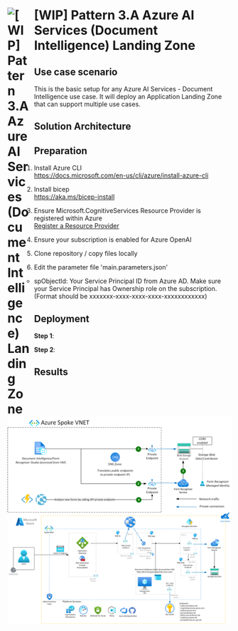 # <img src ='https://airsblobstorage.blob.core.windows.net/airstream/bicep.png' alt="[WIP] Pattern 3.A Azure AI Services (Document Intelligence) Landing Zone" width="50px" style="float: left; margin-right:10px;"> [WIP] Pattern 3.A Azure AI Services (Document Intelligence) Landing Zone

## Use case scenario

This is the basic setup for any Azure AI Services - Document Intelligence use case. It will deploy an Application Landing Zone that can support multiple use cases.

## Solution Architecture
## <img src="/Assets/images/Pattern3.A.1.png" alt="Pattern 3.A Azure AI Services (Document Intelligence)" style="float: left; margin-right:10px;" />
## <img src="/Assets/images/Pattern3.A.Landing.png" alt="Pattern 3.A Azure AI Services (Document Intelligence) Landing Zone" style="float: left; margin-right:10px;" />


## Preparation
1. Install Azure CLI  
https://docs.microsoft.com/en-us/cli/azure/install-azure-cli
1. Install bicep  
https://aka.ms/bicep-install
1. Ensure Microsoft.CognitiveServices Resource Provider is registered within Azure  
[Register a Resource Provider](https://learn.microsoft.com/en-us/azure/azure-resource-manager/management/resource-providers-and-types)
1. Ensure your subscription is enabled for Azure OpenAI
4. Clone repository / copy files locally

5. Edit the parameter file 'main.parameters.json'

    - spObjectId: Your Service Principal ID from Azure AD. Make sure your Service Principal has Ownership role on the subscription. (Format should be xxxxxxx-xxxx-xxxx-xxxx-xxxxxxxxxxxx)
## Deployment

**Step 1**: 

**Step 2**: 

## Results
